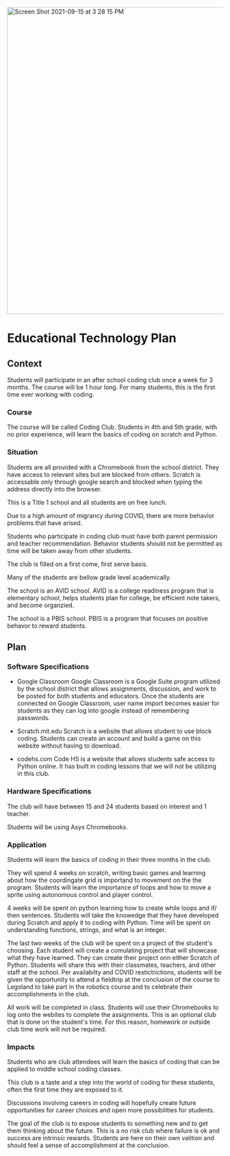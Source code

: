 <img width="717" alt="Screen Shot 2021-09-15 at 3 28 15 PM" src="https://user-images.githubusercontent.com/89427093/142316011-45fa8ba2-351a-4ce7-990a-a24726bf44de.png">

# Educational Technology Plan

## Context

Students will participate in an after school coding club once a week for 3 months. The course will be 1 hour long. For many students, this is the first time ever working with coding. 

### Course

The course will be called Coding Club. Students in 4th and 5th grade, with no prior experience, will learn the basics of coding on scratch and Python. 

### Situation

Students are all provided with a Chromebook from the school district. They have access to relevant sites but are blocked from others. Scratch is accessable only through google search and blocked when typing the address directly into the browser. 

This is a Title 1 school and all students are on free lunch. 

Due to a high amount of migrancy during COVID, there are more behavior problems that have arised.

Students who participate in coding club must have both parent permission and teacher recommendation. Behavior students should not be permitted as time will be taken away from other students.

The club is filled on a first come, first serve basis.

Many of the students are bellow grade level academically.

The school is an AVID school. AVID is a college readiness program that is elementary school, helps students plan for college, be efficient note takers, and become organzied.

The school is a PBIS school. PBIS is a program that focuses on positive behavor to reward students. 

## Plan

### Software Specifications

* Google Classroom
  Google Classroom is a Google Suite program utilized by the school district that allows assignments, discussion, and work to be posted for both students and     educators. Once the students are connected on Google Classroom, user name import becomes easier for students as they can log into google instead of remembering passwords.
  
* Scratch.mit.edu
    Scratch is a website that allows student to use block coding. Students can create an account and build a game on this website without having to download. 
    
* codehs.com
    Code HS is a website that allows students safe access to Python online. It has built in coding lessons that we will not be utilizing in this club.

### Hardware Specifications

The club will have between 15 and 24 students based on interest and 1 teacher.

Students will be using Asys Chromebooks. 

### Application

Students will learn the basics of coding in their three months in the club. 

They will spend 4 weeks on scratch, writing basic games and learning about how the coordingate grid is importand to movement on the the program. Students will learn the importance of loops and how to move a sprite using autonomous control and player control.

4 weeks will be spent on python learning how to create while loops and if/ then sentences. Students will take the knowedge that they have developed during Scratch and apply it to coding with Python. Time will be spent on understanding functions, strings, and what is an integer.

The last two weeks of the club will be spent on a project of the student's choosing. Each student will create a comulating project that will showcase what they have learned. They can create their project onn either Scratch of Python. Students will share this with their classmates, teachers, and other staff at the school. Per availabilty and COVID restictrictions, students will be given the opportunity to attend a fieldtrip at the conclusion of the course to Legoland to take part in the robotics course and to celebrate their accomplishments in the club.

All work will be completed in class. Students will use their Chromebooks to log onto the webites to complete the assignments. This is an optional club that is done on the student's time. For this reason, homework or outside club time work will not be required.

### Impacts

Students who are club attendees will learn the basics of coding that can be applied to middle school coding classes. 

This club is a taste and a step into the world of coding for these students, often the first time they are exposed to it. 

Discussions involving careers in coding will hopefully create future opportunities for career choices and open more possibilities for students.

The goal of the club is to expose students to something new and to get them thinking about the future. This is a no risk club where failure is ok and success are intrinsic rewards. Students are here on their own valition and should feel a sense of accomplishment at the conclusion. 

